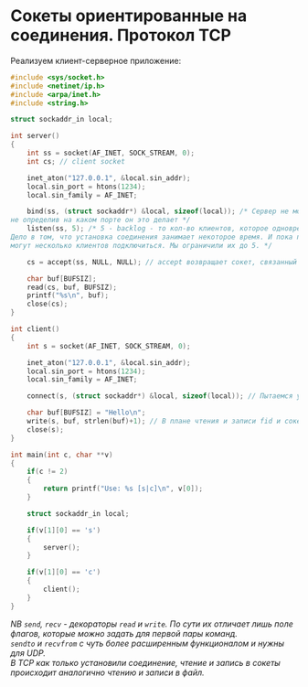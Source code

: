 # Сокеты ориентированные на соединения. Протокол TCP  
Реализуем клиент-серверное приложение:  
```C
#include <sys/socket.h>
#include <netinet/ip.h>
#include <arpa/inet.h>
#include <string.h>

struct sockaddr_in local;

int server()
{
	int ss = socket(AF_INET, SOCK_STREAM, 0);
	int cs; // client socket

	inet_aton("127.0.0.1", &local.sin_addr);
	local.sin_port = htons(1234);
	local.sin_family = AF_INET;

	bind(ss, (struct sockaddr*) &local, sizeof(local)); /* Сервер не может начать слушать входящее соединение,
не определив на каком порте он это делает */ 
	listen(ss, 5); /* 5 - backlog - то кол-во клиентов, которое одновременно пытаются установить соединение.
Дело в том, что установка соединения занимает некоторое время. И пока пакеты с инфой об установке соединения ходят туда-сюда,
могут несколько клиентов подключиться. Мы ограничили их до 5. */

	cs = accept(ss, NULL, NULL); // accept возвращает сокет, связанный с клиентом, который попытался сделать connect

	char buf[BUFSIZ];
	read(cs, buf, BUFSIZ);
	printf("%s\n", buf);
	close(cs);
}

int client()
{
	int s = socket(AF_INET, SOCK_STREAM, 0);

	inet_aton("127.0.0.1", &local.sin_addr);
	local.sin_port = htons(1234);
	local.sin_family = AF_INET;

	connect(s, (struct sockaddr*) &local, sizeof(local)); // Пытаемся установить соединение сокета с сервером

	char buf[BUFSIZ] = "Hello\n";
	write(s, buf, strlen(buf)+1); // В плане чтения и записи fid и сокет ничем не отличаются
	close(s);
}

int main(int c, char **v)
{
	if(c != 2)
	{
		return printf("Use: %s [s|c]\n", v[0]);
	}

	struct sockaddr_in local;

	if(v[1][0] == 's')
	{
		server();
	}

	if(v[1][0] == 'c')
	{
		client();
	}
}
```

*NB `send`, `recv` - декораторы `read` и `write`. По сути их отличает лишь поле флагов, которые можно задать для первой пары команд.  
`sendto` и `recvfrom` с чуть более расширенным функционалом и нужны для UDP.  
В TCP как только установили соединение, чтение и запись в сокеты происходит аналогично чтению и записи в файл.*
